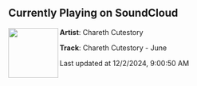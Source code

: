## Currently Playing on SoundCloud

[<img align="left" width="100" src="https://i1.sndcdn.com/artworks-76Dmk4Rg3xgcUZVB-hX8KCQ-t500x500.jpg">](https://soundcloud.com/tobago-tracks/june)

**Artist**: Chareth Cutestory 

**Track**: Chareth Cutestory - June

Last updated at 12/2/2024, 9:00:50 AM
